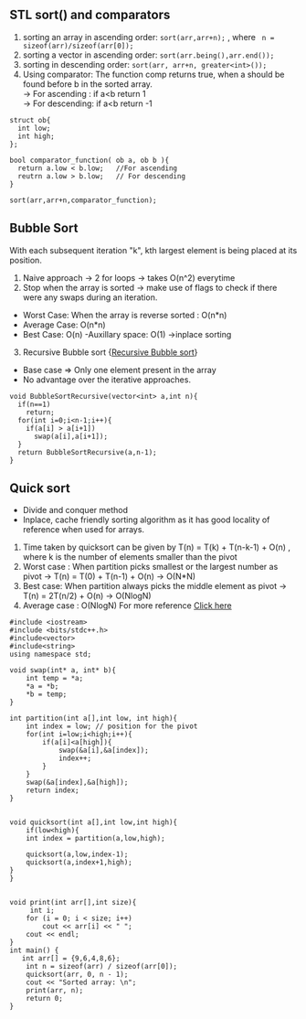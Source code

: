 ## STL sort() and comparators
1. sorting an array in ascending order: ``` sort(arr,arr+n); ``` , where ``` n = sizeof(arr)/sizeof(arr[0]);```
2. sorting a vector in ascending order: ``` sort(arr.being(),arr.end()); ```
3. sorting in descending order: ``` sort(arr, arr+n, greater<int>()); ```
4. Using comparator:  The function comp returns true, when a should be found before b in the sorted array. <br>
-> For ascending : if a<b return 1 <br>
-> For descending: if a<b return -1
```
struct ob{
  int low;
  int high;
};

bool comparator_function( ob a, ob b ){
  return a.low < b.low;   //For ascending
  reutrn a.low > b.low;   // For descending
}

sort(arr,arr+n,comparator_function);
```


## Bubble Sort
With each subsequent iteration "k", kth largest element is being placed at its position. 
1. Naive approach -> 2 for loops -> takes O(n^2) everytime
2. Stop when the array is sorted -> make use of flags to check if there were any swaps during an iteration.
  - Worst Case: When the array is reverse sorted : O(n*n)
  - Average Case: O(n*n)
  - Best Case: O(n)
  -Auxillary space: O(1) ->inplace sorting
  
3. Recursive Bubble sort {[Recursive Bubble sort](https://www.geeksforgeeks.org/recursive-bubble-sort/)}
  - Base case => Only one element present in the array 
  - No advantage over the iterative approaches.
  ```
  void BubbleSortRecursive(vector<int> a,int n){
    if(n==1)
      return;
    for(int i=0;i<n-1;i++){
      if(a[i] > a[i+1])
        swap(a[i],a[i+1]);
    }
    return BubbleSortRecursive(a,n-1);
  }
  ```

## Quick sort
- Divide and conquer method
- Inplace, cache friendly sorting algorithm as it has good locality of reference when used for arrays.
1. Time taken by quicksort can be given by  T(n) = T(k) + T(n-k-1) + O(n) , where k is the number of elements smaller than the pivot
2. Worst case : When partition picks smallest or the largest number as pivot ->  T(n) = T(0) + T(n-1) + O(n)  -> O(N*N)
3. Best case: When partition always picks the middle element as pivot -> T(n) = 2T(n/2) + O(n) -> O(NlogN)
4. Average case : O(NlogN)
For more reference [Click here](https://www.geeksforgeeks.org/quick-sort/)
```
#include <iostream>
#include <bits/stdc++.h>
#include<vector>
#include<string>
using namespace std;

void swap(int* a, int* b){
    int temp = *a;
    *a = *b;
    *b = temp;
}

int partition(int a[],int low, int high){
    int index = low; // position for the pivot 
    for(int i=low;i<high;i++){
        if(a[i]<a[high]){
            swap(&a[i],&a[index]);
            index++;
        }
    }
    swap(&a[index],&a[high]);
    return index;
}


void quicksort(int a[],int low,int high){
    if(low<high){
    int index = partition(a,low,high);
    
    quicksort(a,low,index-1);
    quicksort(a,index+1,high);
}
}


void print(int arr[],int size){
     int i;  
    for (i = 0; i < size; i++)  
        cout << arr[i] << " ";  
    cout << endl; 
}
int main() {
   int arr[] = {9,6,4,8,6};  
    int n = sizeof(arr) / sizeof(arr[0]);  
    quicksort(arr, 0, n - 1);  
    cout << "Sorted array: \n";  
    print(arr, n);  
    return 0;  
}
```
